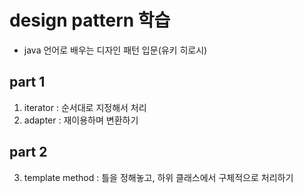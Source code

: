 # design pattern 학습
- java 언어로 배우는 디자인 패턴 입문(유키 히로시)

## part 1
1. iterator : 순서대로 지정해서 처리
2. adapter : 재이용하며 변환하기

## part 2
3. template method : 틀을 정해놓고, 하위 클래스에서 구체적으로 처리하기